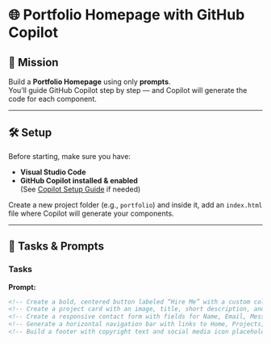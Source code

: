 # 🌐 Portfolio Homepage with GitHub Copilot

## 🎯 Mission
Build a **Portfolio Homepage** using only **prompts**.  
You’ll guide GitHub Copilot step by step — and Copilot will generate the code for each component.  

---

## 🛠️ Setup
Before starting, make sure you have:
- **Visual Studio Code**
- **GitHub Copilot installed & enabled**  
  (See [Copilot Setup Guide](https://github.com/features/copilot) if needed)

Create a new project folder (e.g., `portfolio`) and inside it, add an `index.html` file where Copilot will generate your components.

---

## 🚀 Tasks & Prompts

### Tasks
**Prompt:**
```html
<!-- Create a bold, centered button labeled “Hire Me” with a custom color and hover effect -->
<!-- Create a project card with an image, title, short description, and a “View More” button -->
<!-- Create a responsive contact form with fields for Name, Email, Message and a Submit button -->
<!-- Generate a horizontal navigation bar with links to Home, Projects, About, and Contact -->
<!-- Build a footer with copyright text and social media icon placeholders -->


